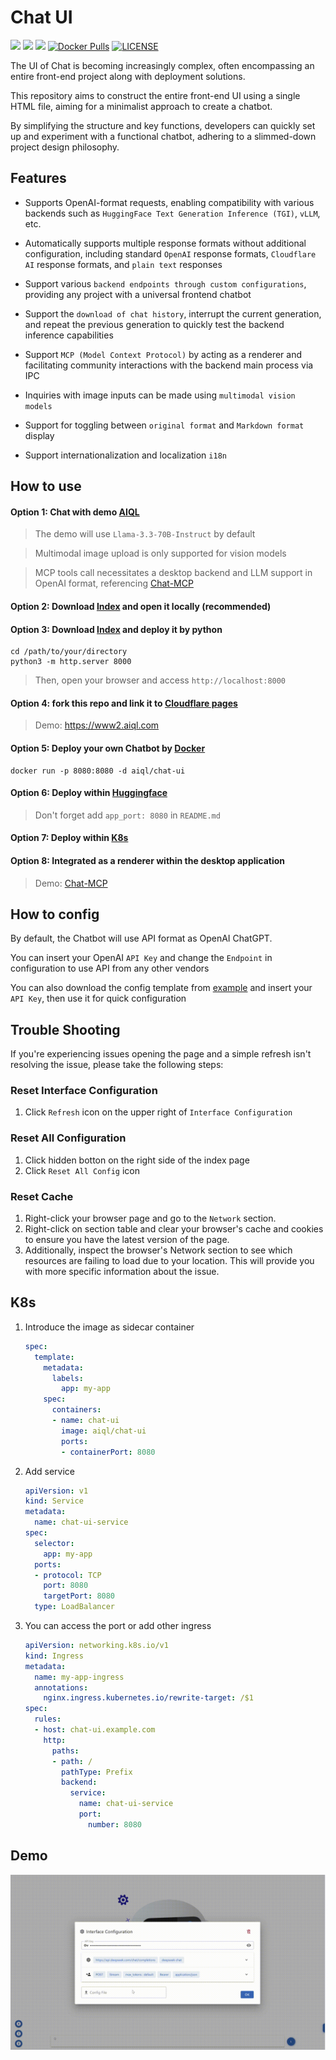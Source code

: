 # Chat UI

[![](https://img.shields.io/badge/Vue3-brightgreen.svg)](https://vuejs.org)
[![](https://img.shields.io/badge/Vuetify-blue.svg)](https://vuetifyjs.com)
![](https://img.shields.io/badge/HTML-red.svg)
[![Docker Pulls](https://img.shields.io/docker/pulls/aiql/chat-ui.svg)](https://hub.docker.com/repository/docker/aiql/chat-ui/tags?page=1&ordering=last_updated)
[![LICENSE](https://img.shields.io/github/license/AI-QL/chat-ui)](https://github.com/AI-QL/chat-ui/blob/main/LICENSE)

The UI of Chat is becoming increasingly complex, often encompassing an entire front-end project along with deployment solutions.

This repository aims to construct the entire front-end UI using a single HTML file, aiming for a minimalist approach to create a chatbot.

By simplifying the structure and key functions, developers can quickly set up and experiment with a functional chatbot, adhering to a slimmed-down project design philosophy.

## Features

- Supports OpenAI-format requests, enabling compatibility with various backends such as `HuggingFace Text Generation Inference (TGI)`, `vLLM`, etc.

- Automatically supports multiple response formats without additional configuration, including standard `OpenAI` response formats, `Cloudflare AI` response formats, and `plain text` responses

- Support various `backend endpoints through custom configurations`, providing any project with a universal frontend chatbot

- Support the `download of chat history`, interrupt the current generation, and repeat the previous generation to quickly test the backend inference capabilities

- Support `MCP (Model Context Protocol)` by acting as a renderer and facilitating community interactions with the backend main process via IPC

- Inquiries with image inputs can be made using `multimodal vision models`

- Support for toggling between `original format` and `Markdown format` display

- Support internationalization and localization `i18n`

## How to use

#### Option 1: Chat with demo [AIQL](https://chat.aiql.com/)
> The demo will use `Llama-3.3-70B-Instruct` by default

> Multimodal image upload is only supported for vision models

> MCP tools call necessitates a desktop backend and LLM support in OpenAI format, referencing [Chat-MCP](https://github.com/AI-QL/chat-mcp)

#### Option 2: Download [Index](./index.html) and open it locally (recommended)

#### Option 3: Download [Index](./index.html) and deploy it by python
```shell
cd /path/to/your/directory
python3 -m http.server 8000
```
> Then, open your browser and access `http://localhost:8000`

#### Option 4: fork this repo and link it to [Cloudflare pages](https://developers.cloudflare.com/pages)
> Demo: https://www2.aiql.com

#### Option 5: Deploy your own Chatbot by [Docker](https://hub.docker.com/repository/docker/aiql/chat-ui/tags?page=1&ordering=last_updated)
```shell
docker run -p 8080:8080 -d aiql/chat-ui
```

#### Option 6: Deploy within [Huggingface](https://huggingface.co/spaces/AI-QL/chat-ui)
> Don't forget add `app_port: 8080` in `README.md`

#### Option 7: Deploy within [K8s](#k8s-section)

#### Option 8: Integrated as a renderer within the desktop application
> Demo: [Chat-MCP](https://github.com/AI-QL/chat-mcp)

## How to config

By default, the Chatbot will use API format as OpenAI ChatGPT. 

You can insert your OpenAI `API Key` and change the `Endpoint` in configuration to use API from any other vendors

You can also download the config template from [example](./example/config) and insert your `API Key`, then use it for quick configuration

## Trouble Shooting

If you're experiencing issues opening the page and a simple refresh isn't resolving the issue, please take the following steps:

### Reset Interface Configuration
1. Click `Refresh` icon on the upper right of `Interface Configuration`

### Reset All Configuration
1. Click hidden botton on the right side of the index page
2. Click `Reset All Config` icon

### Reset Cache
1. Right-click your browser page and go to the `Network` section.
2. Right-click on section table and clear your browser's cache and cookies to ensure you have the latest version of the page.
3. Additionally, inspect the browser's Network section to see which resources are failing to load due to your location. This will provide you with more specific information about the issue.

<a id="k8s-section"></a>
## K8s

1. Introduce the image as sidecar container

    ```yaml
    spec:
      template:
        metadata:
          labels:
            app: my-app
        spec:
          containers:
          - name: chat-ui
            image: aiql/chat-ui
            ports:
            - containerPort: 8080
    ```

2. Add service

    ```yaml
    apiVersion: v1
    kind: Service
    metadata:
      name: chat-ui-service
    spec:
      selector:
        app: my-app
      ports:
      - protocol: TCP
        port: 8080
        targetPort: 8080
      type: LoadBalancer
    ```

3. You can access the port or add other ingress

    ```yaml
    apiVersion: networking.k8s.io/v1
    kind: Ingress
    metadata:
      name: my-app-ingress
      annotations:
        nginx.ingress.kubernetes.io/rewrite-target: /$1
    spec:
      rules:
      - host: chat-ui.example.com
        http:
          paths:
          - path: /
            pathType: Prefix
            backend:
              service:
                name: chat-ui-service
                port:
                  number: 8080
    ```

## Demo
![](./demo.gif)

